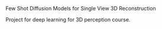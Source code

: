 Few Shot Diffusion Models for Single View 3D Reconstruction

Project for deep learning for 3D perception course.
